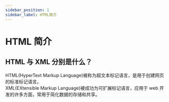 ```yaml
---
sidebar_position: 1
sidebar_label: HTML简介
---
```


# HTML 简介

## HTML 与 XML 分别是什么？

HTML(HyperText Markup Language)被称为超文本标记语言，是用于创建网页的标准标记语言。  
XML(EXtensible Markup Language)被成功为可扩展标记语言，应用于 web 开发的许多方面，常用于简化数据的存储和共享。

